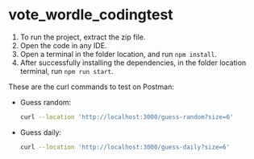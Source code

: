 # vote_wordle_codingtest

1. To run the project, extract the zip file.
2. Open the code in any IDE.
3. Open a terminal in the folder location, and run `npm install`.
4. After successfully installing the dependencies, in the folder location terminal, run `npm run start`.

These are the curl commands to test on Postman:
- Guess random: 
    ```bash
    curl --location 'http://localhost:3000/guess-random?size=6'
    ```
- Guess daily:
    ```bash
    curl --location 'http://localhost:3000/guess-daily?size=6'
    ```
